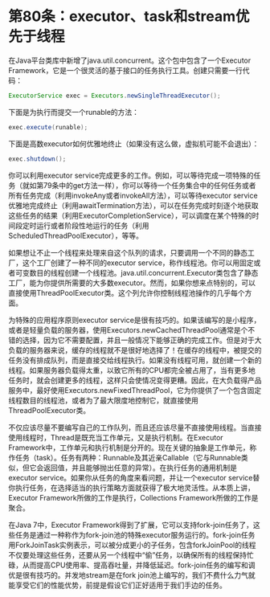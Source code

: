 # 第80条：executor、task和stream优先于线程

在Java平台类库中新增了java.util.concurrent。这个包中包含了一个Executor Framework，它是一个很灵活的基于接口的任务执行工具。创建只需要一行代码：

```java
ExecutorService exec = Executors.newSingleThreadExecutor();
```

下面是为执行而提交一个runable的方法：

```java
exec.execute(runable);
```

下面是高数executor如何优雅地终止（如果没有这么做，虚拟机可能不会退出）：

```java
exec.shutdown();
```

你可以利用executor service完成更多的工作。例如，可以等待完成一项特殊的任务（就如第79条中的get方法一样），你可以等待一个任务集合中的任何任务或者所有任务完成（利用invokeAny或者invokeAll方法），可以等待executor service优雅地完成终止（利用awaitTermination方法），可以在任务完成时刻逐个地获取这些任务的结果（利用ExecutorCompletionService），可以调度在某个特殊的时间段定时运行或者阶段性地运行的任务（利用ScheduledThreadPoolExecutor），等等。

如果想让不止一个线程来处理来自这个队列的请求，只要调用一个不同的静态工厂，这个工厂创建了一种不同的executor service，称作线程池。你可以用固定或者可变数目的线程创建一个线程池。java.util.concurrent.Executor类包含了静态工厂，能为你提供所需要的大多数executor。然而，如果你想来点特别的，可以直接使用ThreadPoolExecutor类。这个列允许你控制线程池操作的几乎每个方面。

为特殊的应用程序原则executor service是很有技巧的。如果该编写的是小程序，或者是轻量负载的服务器，使用Executors.newCachedThreadPool通常是个不错的选择，因为它不需要配置，并且一般情况下能够正确的完成工作。但是对于大负载的服务器来说，缓存的线程就不是很好地选择了！在缓存的线程中，被提交的任务没有排成队列，而是直接交给线程执行。如果没有线程可用，就创建一个新的线程。如果服务器负载得太重，以致它所有的CPU都完全被占用了，当有更多地任务时，就会创建更多的线程，这样只会使情况变得更糟。因此，在大负载得产品服务中，最好使用Executors.newFixedThreadPool，它为你提供了一个包含固定线程数目的线程池，或者为了最大限度地控制它，就直接使用ThreadPoolExecutor类。

不仅应该尽量不要编写自己的工作队列，而且还应该尽量不直接使用线程。当直接使用线程时，Thread是既充当工作单元，又是执行机制。在Executor Framework中，工作单元和执行机制是分开的。现在关键的抽象是工作单元，称作任务（task）。任务有两种：Runnable及其近亲Callable（它与Runnable类似，但它会返回值，并且能够抛出任意的异常）。在执行任务的通用机制是executor service。如果你从任务的角度来看问题，并让一个executor service替你执行任务，在选择适当的执行策略方面就获得了极大地灵活性。从本质上讲，Executor Framework所做的工作是执行，Collections Framework所做的工作是聚合。

在Java 7中，Executor Framework得到了扩展，它可以支持fork-join任务了，这些任务是通过一种称作为fork-join池的特殊executor服务运行的。fork-join任务用ForkJoinTask实例表示，可以被分成更小的子任务，包含forkJoinPool的线程不仅要处理这些任务，还要从另一个线程中“偷”任务，以确保所有的线程保持忙碌，从而提高CPU使用率、提高吞吐量，并降低延迟。fork-join任务的编写和调优是很有技巧的。并发地stream是在fork join池上编写的，我们不费什么力气就能享受它们的性能优势，前提是假设它们正好适用于我们手边的任务。